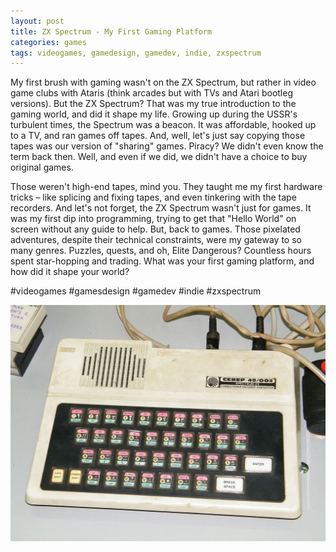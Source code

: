 ```yaml
---
layout: post
title: ZX Spectrum - My First Gaming Platform 
categories: games
tags: videogames, gamedesign, gamedev, indie, zxspectrum
---
```


My first brush with gaming wasn't on the ZX Spectrum, but rather in video game clubs with Ataris (think arcades but with TVs and Atari bootleg versions). But the ZX Spectrum? That was my true introduction to the gaming world, and did it shape my life. Growing up during the USSR's turbulent times, the Spectrum was a beacon. It was affordable, hooked up to a TV, and ran games off tapes. And, well, let's just say copying those tapes was our version of "sharing" games. Piracy? We didn't even know the term back then. Well, and even if we did, we didn't have a choice to buy original games.

Those weren't high-end tapes, mind you. They taught me my first hardware tricks – like splicing and fixing tapes, and even tinkering with the tape recorders. And let's not forget, the ZX Spectrum wasn't just for games. It was my first dip into programming, trying to get that "Hello World" on screen without any guide to help. But, back to games. Those pixelated adventures, despite their technical constraints, were my gateway to so many genres. Puzzles, quests, and oh, Elite Dangerous? Countless hours spent star-hopping and trading. What was your first gaming platform, and how did it shape your world?

#videogames #gamesdesign #gamedev #indie #zxspectrum

![ZX Spectrum USSR Sever](/assets/images/zxspectrum-sever.jpeg)

